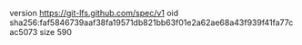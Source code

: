 version https://git-lfs.github.com/spec/v1
oid sha256:faf5846739aaf38fa19571db821bb63f01e2a62ae68a43f939f41fa77cac5073
size 590
